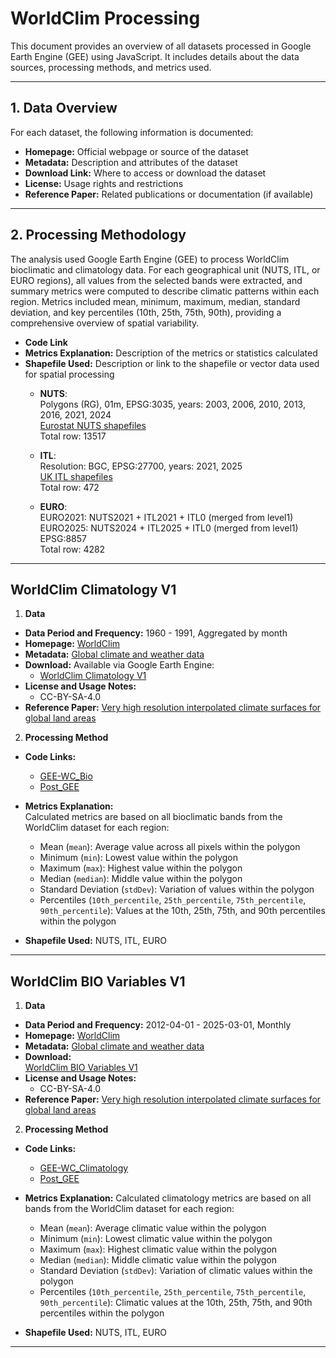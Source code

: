 # WorldClim Processing

This document provides an overview of all datasets processed in Google Earth Engine (GEE) using JavaScript. It includes details about the data sources, processing methods, and metrics used.

---

## 1. Data Overview

For each dataset, the following information is documented:

- **Homepage:** Official webpage or source of the dataset  
- **Metadata:** Description and attributes of the dataset  
- **Download Link:** Where to access or download the dataset  
- **License:** Usage rights and restrictions  
- **Reference Paper:** Related publications or documentation (if available)  

---

## 2. Processing Methodology

The analysis used Google Earth Engine (GEE) to process WorldClim bioclimatic and climatology data. For each geographical unit (NUTS, ITL, or EURO regions), all values from the selected bands were extracted, and summary metrics were computed to describe climatic patterns within each region. Metrics included mean, minimum, maximum, median, standard deviation, and key percentiles (10th, 25th, 75th, 90th), providing a comprehensive overview of spatial variability.

- **Code Link**  
- **Metrics Explanation:** Description of the metrics or statistics calculated  
- **Shapefile Used:** Description or link to the shapefile or vector data used for spatial processing  
    - **NUTS**:  
Polygons (RG), 01m, EPSG:3035, years: 2003, 2006, 2010, 2013, 2016, 2021, 2024  
[Eurostat NUTS shapefiles](https://ec.europa.eu/eurostat/web/gisco/geodata/statistical-units/territorial-units-statistics)  
Total row: 13517   
    
    - **ITL**:  
Resolution: BGC, EPSG:27700, years: 2021, 2025  
[UK ITL shapefiles](https://www.data.gov.uk/search?q=International+Territorial+)  
Total row: 472   

    - **EURO**:  
EURO2021: NUTS2021 + ITL2021 + ITL0 (merged from level1)  
EURO2025: NUTS2024 + ITL2025 + ITL0 (merged from level1)  
EPSG:8857   
Total row: 4282  

---

## WorldClim Climatology V1

1. **Data**  
- **Data Period and Frequency:** 1960 - 1991, Aggregated by month  
- **Homepage:** [WorldClim](https://www.worldclim.org/)  
- **Metadata:** [Global climate and weather data](https://www.worldclim.org/data/index.html)  
- **Download:** Available via Google Earth Engine:  
  - [WorldClim Climatology V1](https://developers.google.com/earth-engine/datasets/catalog/WORLDCLIM_V1_MONTHLY)  
- **License and Usage Notes:**  
  - CC-BY-SA-4.0
- **Reference Paper:** [Very high resolution interpolated climate surfaces for global land areas](https://rmets.onlinelibrary.wiley.com/doi/10.1002/joc.1276)
  
2. **Processing Method**

- **Code Links:**  
  - [GEE-WC_Bio](https://github.com/OxfordDemSci/Mapineq/blob/208-gee-sub-worldclim/src/data-wrangling/GEE/WorldClim/WC_Bio.js)  
  - [Post_GEE](https://github.com/OxfordDemSci/Mapineq/blob/208-gee-sub-worldclim/src/data-wrangling/GEE/WorldClim/GEE_WC.ipynb)  
- **Metrics Explanation:**  
Calculated metrics are based on all bioclimatic bands from the WorldClim dataset for each region:  
    - Mean (`mean`): Average value across all pixels within the polygon  
    - Minimum (`min`): Lowest value within the polygon  
    - Maximum (`max`): Highest value within the polygon  
    - Median (`median`): Middle value within the polygon  
    - Standard Deviation (`stdDev`): Variation of values within the polygon  
    - Percentiles (`10th_percentile`, `25th_percentile`, `75th_percentile`, `90th_percentile`): Values at the 10th, 25th, 75th, and 90th percentiles within the polygon  

- **Shapefile Used:** NUTS, ITL, EURO  

---

## WorldClim BIO Variables V1

1. **Data**  
- **Data Period and Frequency:** 2012-04-01 - 2025-03-01, Monthly  
- **Homepage:** [WorldClim](https://www.worldclim.org/)  
- **Metadata:** [Global climate and weather data](https://www.worldclim.org/data/index.html)  
- **Download:**  
  [WorldClim BIO Variables V1](https://developers.google.com/earth-engine/datasets/catalog/WORLDCLIM_V1_BIO)  
- **License and Usage Notes:**  
  - CC-BY-SA-4.0
- **Reference Paper:** [Very high resolution interpolated climate surfaces for global land areas](https://rmets.onlinelibrary.wiley.com/doi/10.1002/joc.1276)

                                                                            
2. **Processing Method**  
- **Code Links:**  
  - [GEE-WC_Climatology](https://github.com/OxfordDemSci/Mapineq/blob/208-gee-sub-worldclim/src/data-wrangling/GEE/WorldClim/WC_Climatology.js)  
  - [Post_GEE](https://github.com/OxfordDemSci/Mapineq/blob/208-gee-sub-worldclim/src/data-wrangling/GEE/WorldClim/GEE_WC.ipynb)  
- **Metrics Explanation:** 
Calculated climatology metrics are based on all bands from the WorldClim dataset for each region:  
    - Mean (`mean`): Average climatic value within the polygon  
    - Minimum (`min`): Lowest climatic value within the polygon  
    - Maximum (`max`): Highest climatic value within the polygon  
    - Median (`median`): Middle climatic value within the polygon  
    - Standard Deviation (`stdDev`): Variation of climatic values within the polygon  
    - Percentiles (`10th_percentile`, `25th_percentile`, `75th_percentile`, `90th_percentile`): Climatic values at the 10th, 25th, 75th, and 90th percentiles within the polygon  

- **Shapefile Used:** NUTS, ITL, EURO  

---
